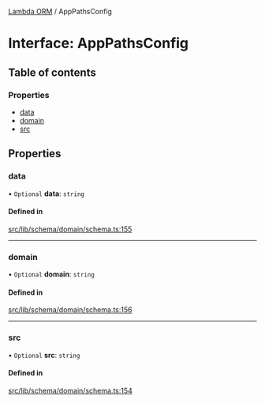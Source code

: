 [Lambda ORM](../README.md) / AppPathsConfig

# Interface: AppPathsConfig

## Table of contents

### Properties

- [data](AppPathsConfig.md#data)
- [domain](AppPathsConfig.md#domain)
- [src](AppPathsConfig.md#src)

## Properties

### data

• `Optional` **data**: `string`

#### Defined in

[src/lib/schema/domain/schema.ts:155](https://github.com/lambda-orm/lambdaorm-base/blob/69f2c1fe8e90fe0a78f67c761506613209d6e5f1/src/lib/schema/domain/schema.ts#L155)

___

### domain

• `Optional` **domain**: `string`

#### Defined in

[src/lib/schema/domain/schema.ts:156](https://github.com/lambda-orm/lambdaorm-base/blob/69f2c1fe8e90fe0a78f67c761506613209d6e5f1/src/lib/schema/domain/schema.ts#L156)

___

### src

• `Optional` **src**: `string`

#### Defined in

[src/lib/schema/domain/schema.ts:154](https://github.com/lambda-orm/lambdaorm-base/blob/69f2c1fe8e90fe0a78f67c761506613209d6e5f1/src/lib/schema/domain/schema.ts#L154)
